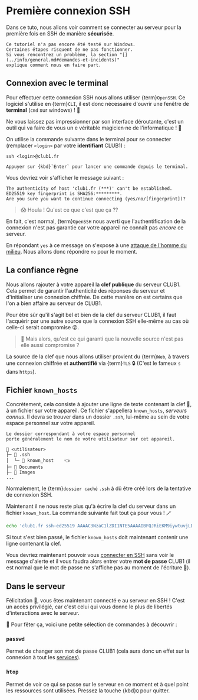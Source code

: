 Première connexion SSH
======================

Dans ce tuto, nous allons voir comment se connecter au serveur
pour la première fois en SSH de manière **sécurisée**.

```{caution}
Ce tutoriel n'a pas encore été testé sur Windows.
Certaines étapes risquent de ne pas fonctionner.
Si vous rencontrez un problème, la section "[](../info/general.md#demandes-et-incidents)"
explique comment nous en faire part.
```

Connexion avec le terminal
--------------------------

Pour effectuer cette connexion SSH nous allons utiliser {term}`OpenSSH`.
Ce logiciel s'utilise en {term}`CLI`,
il est donc nécessaire d'ouvrir une fenêtre de **terminal** (`cmd` sur windows) ! 🥵

Ne vous laissez pas impressionner par son interface déroutante,
c'est un outil qui va faire de vous un&middot;e véritable magicien&middot;ne de l'informatique ! 🧙

On utilise la commande suivante dans le terminal pour se connecter
(remplacer `<login>` par votre **identifiant** CLUB1) :

    ssh <login>@club1.fr

```{tip}
Appuyer sur {kbd}`Enter` pour lancer une commande depuis le terminal.
```

Vous devriez voir s'afficher le message suivant :

    The authenticity of host 'club1.fr (***)' can't be established.
    ED25519 key fingerprint is SHA256:*********.
    Are you sure you want to continue connecting (yes/no/[fingerprint])?

> 😱 Houla ! Qu'est ce que c'est que ça ??

En fait, c'est normal, {term}`OpenSSH` nous averti que l'authentification
de la connexion n'est pas garantie car votre appareil ne connaît pas *encore* ce serveur.

En répondant `yes` à ce message on s'expose à une [attaque de l'homme du milieu](https://fr.wikipedia.org/wiki/Attaque_de_l%27homme_du_milieu).
Nous allons donc répondre `no` pour le moment.

La confiance règne
------------------

Nous allons rajouter à votre appareil la **clef publique** du serveur CLUB1.
Cela permet de garantir l'authenticité des réponses du serveur et d'initialiser une connexion chiffrée.
De cette manière on est certains que l'on a bien affaire au serveur de CLUB1.

Pour être sûr qu'il s'agit bel et bien de la clef du serveur CLUB1,
il faut l'acquérir par une autre source que la connexion SSH elle-même
au cas où celle-ci serait compromise 😮.

> 🤔 Mais alors, qu'est ce qui garanti que la nouvelle source n'est pas elle aussi compromise ?

La source de la clef que nous allons utiliser provient du {term}`Web`,
à travers une connexion chiffrée et **authentifié** via {term}`TLS` 🔒
(C'est le fameux `s` dans `https`).


Fichier `known_hosts`
---------------------

Concrètement, cela consiste à ajouter une ligne de texte contenant la clef 🔑,
à un fichier sur votre appareil.
Ce fichier s'appellera `known_hosts`, *serveurs connus*.
Il devra se trouver dans un dossier `.ssh`,
lui-même au sein de votre espace personnel sur votre appareil.

```{note}
Le dossier correspondant à votre espace personnel
porte généralement le nom de votre utilisateur sur cet appareil.
```

    📁 <utilisateur>
    ├─ 📁 .ssh
    │  └─ 📄 known_host    👈
    ├─ 📁 Documents
    ├─ 📁 Images
    ...

Normalement, le {term}`dossier caché` `.ssh` à dû être créé lors de la tentative de connexion SSH.

Maintenant il ne nous reste plus qu'à écrire la clef du serveur dans un fichier `known_host`.
La commande suivante fait tout ça pour vous ! 🪄

```sh
echo 'club1.fr ssh-ed25519 AAAAC3NzaC1lZDI1NTE5AAAAIBFQJRiEKM9iywtuvjLD7Wvp6F7VqM6ocuc0Q05LGKU6' >> ~/.ssh/known_hosts
```

Si tout s'est bien passé,
le fichier `known_hosts` doit maintenant contenir une ligne contenant la clef.

Vous devriez maintenant pouvoir vous [connecter en SSH](#connexion-avec-le-terminal)
sans voir le message d'alerte et il vous faudra alors entrer votre **mot de passe** CLUB1
(il est normal que le mot de passe ne s'affiche pas au moment de l'écriture 🤫).


Dans le serveur
---------------

Félicitation 🎉, vous êtes maintenant connecté&middot;e au serveur en SSH !
C'est un accès privilégié,
car c'est celui qui vous donne le plus de libertés d'interactions avec le serveur.

🍾 Pour fêter ça, voici une petite sélection de commandes à découvrir :

### `passwd`

Permet de changer son mot de passe CLUB1
(cela aura donc un effet sur la connexion à tout les [services](/services/index.md)).

### `htop`

Permet de voir ce qui se passe sur le serveur en ce moment et à quel point les ressources sont utilisées.
Pressez la touche {kbd}`Q` pour quitter.
